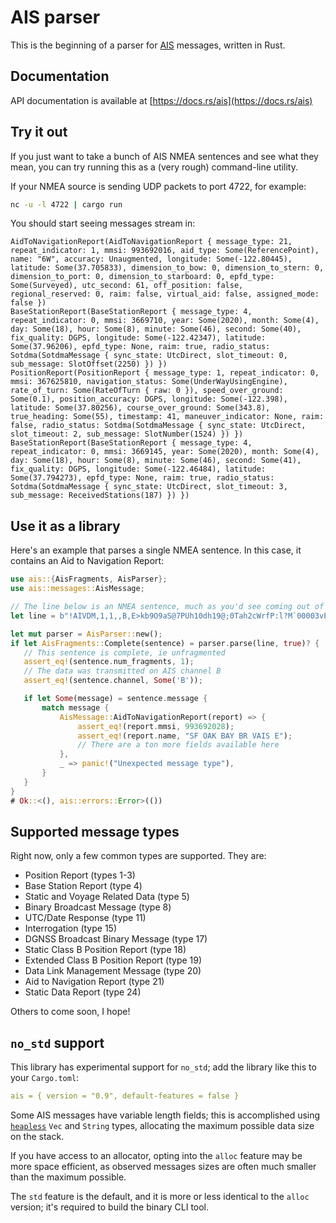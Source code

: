 # AIS parser

This is the beginning of a parser for [AIS](https://en.wikipedia.org/wiki/Automatic_identification_system) messages, written in Rust.

## Documentation
API documentation is available at [https://docs.rs/ais](https://docs.rs/ais)

## Try it out
If you just want to take a bunch of AIS NMEA sentences and see what they mean, you can try running this as a (very rough) command-line utility.

If your NMEA source is sending UDP packets to port 4722, for example:

```bash
nc -u -l 4722 | cargo run
```

You should start seeing messages stream in:
```
AidToNavigationReport(AidToNavigationReport { message_type: 21, repeat_indicator: 1, mmsi: 993692016, aid_type: Some(ReferencePoint), name: "6W", accuracy: Unaugmented, longitude: Some(-122.80445), latitude: Some(37.705833), dimension_to_bow: 0, dimension_to_stern: 0, dimension_to_port: 0, dimension_to_starboard: 0, epfd_type: Some(Surveyed), utc_second: 61, off_position: false, regional_reserved: 0, raim: false, virtual_aid: false, assigned_mode: false })
BaseStationReport(BaseStationReport { message_type: 4, repeat_indicator: 0, mmsi: 3669710, year: Some(2020), month: Some(4), day: Some(18), hour: Some(8), minute: Some(46), second: Some(40), fix_quality: DGPS, longitude: Some(-122.42347), latitude: Some(37.96206), epfd_type: None, raim: true, radio_status: Sotdma(SotdmaMessage { sync_state: UtcDirect, slot_timeout: 0, sub_message: SlotOffset(2250) }) })
PositionReport(PositionReport { message_type: 1, repeat_indicator: 0, mmsi: 367625810, navigation_status: Some(UnderWayUsingEngine), rate_of_turn: Some(RateOfTurn { raw: 0 }), speed_over_ground: Some(0.1), position_accuracy: DGPS, longitude: Some(-122.398), latitude: Some(37.80256), course_over_ground: Some(343.8), true_heading: Some(55), timestamp: 41, maneuver_indicator: None, raim: false, radio_status: Sotdma(SotdmaMessage { sync_state: UtcDirect, slot_timeout: 2, sub_message: SlotNumber(1524) }) })
BaseStationReport(BaseStationReport { message_type: 4, repeat_indicator: 0, mmsi: 3669145, year: Some(2020), month: Some(4), day: Some(18), hour: Some(8), minute: Some(46), second: Some(41), fix_quality: DGPS, longitude: Some(-122.46484), latitude: Some(37.794273), epfd_type: None, raim: true, radio_status: Sotdma(SotdmaMessage { sync_state: UtcDirect, slot_timeout: 3, sub_message: ReceivedStations(187) }) })
```

## Use it as a library
Here's an example that parses a single NMEA sentence. In this case, it contains an Aid to Navigation Report:
 ```rust
use ais::{AisFragments, AisParser};
use ais::messages::AisMessage;

// The line below is an NMEA sentence, much as you'd see coming out of an AIS decoder.
let line = b"!AIVDM,1,1,,B,E>kb9O9aS@7PUh10dh19@;0Tah2cWrfP:l?M`00003vP100,0*01";

let mut parser = AisParser::new();
if let AisFragments::Complete(sentence) = parser.parse(line, true)? {
    // This sentence is complete, ie unfragmented
    assert_eq!(sentence.num_fragments, 1);
    // The data was transmitted on AIS channel B
    assert_eq!(sentence.channel, Some('B'));

    if let Some(message) = sentence.message {
        match message {
            AisMessage::AidToNavigationReport(report) => {
                assert_eq!(report.mmsi, 993692028);
                assert_eq!(report.name, "SF OAK BAY BR VAIS E");
                // There are a ton more fields available here
            },
            _ => panic!("Unexpected message type"),
        }
    }
}
# Ok::<(), ais::errors::Error>(())
```

## Supported message types
Right now, only a few common types are supported. They are:

- Position Report (types 1-3)
- Base Station Report (type 4)
- Static and Voyage Related Data (type 5)
- Binary Broadcast Message (type 8)
- UTC/Date Response (type 11)
- Interrogation (type 15)
- DGNSS Broadcast Binary Message (type 17)
- Static Class B Position Report (type 18)
- Extended Class B Position Report (type 19)
- Data Link Management Message (type 20)
- Aid to Navigation Report (type 21)
- Static Data Report (type 24)

Others to come soon, I hope!

## `no_std` support
This library has experimental support for `no_std`; add the library like this to your `Cargo.toml`:
```yaml
ais = { version = "0.9", default-features = false }
```
Some AIS messages have variable length fields; this is accomplished using [`heapless`](https://crates.io/crates/heapless) `Vec` and `String` types, allocating the maximum possible data size on the stack.

If you have access to an allocator, opting into the `alloc` feature may be more space efficient, as observed messages sizes are often much smaller than the maximum possible.

The `std` feature is the default, and it is more or less identical to the `alloc` version; it's required to build the binary CLI tool.
